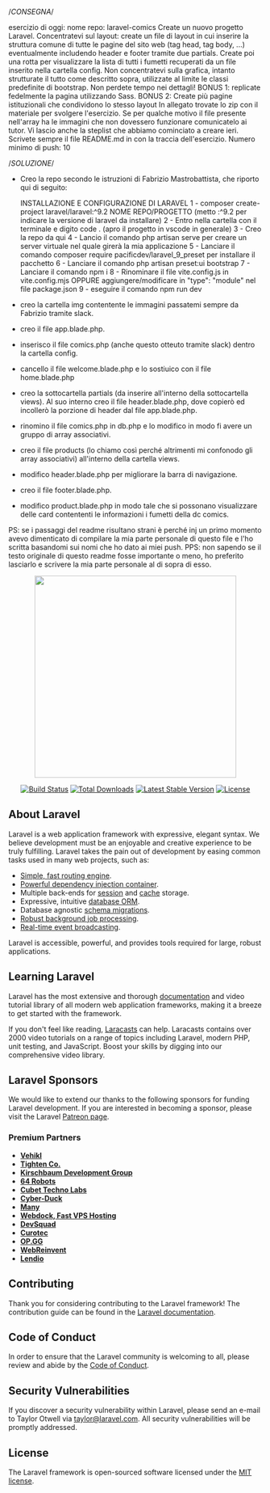 /*CONSEGNA*/

esercizio di oggi: nome repo: laravel-comics
Create un nuovo progetto Laravel.
Concentratevi sul layout: create un file di layout in cui inserire la struttura comune di tutte le pagine del sito web (tag head, tag body, ...) eventualmente includendo header e footer tramite due partials. Create poi una rotta per visualizzare la lista di tutti i fumetti recuperati da un file inserito nella cartella config. Non concentratevi sulla grafica, intanto strutturate il tutto come descritto sopra, utilizzate al limite le classi predefinite di bootstrap. Non perdete tempo nei dettagli!
BONUS 1: replicate fedelmente la pagina utilizzando Sass.
BONUS 2: Create più pagine istituzionali che condividono lo stesso layout
In allegato trovate lo zip con il materiale per svolgere l'esercizio. Se per qualche motivo il file presente nell'array ha le immagini che non dovessero funzionare comunicatelo ai tutor.
Vi lascio anche la steplist che abbiamo cominciato a creare ieri.
Scrivete sempre il file README.md in con la traccia dell'esercizio.
Numero minimo di push: 10

/*SOLUZIONE*/

- Creo la repo secondo le istruzioni di Fabrizio Mastrobattista, che riporto qui di seguito:

    INSTALLAZIONE E CONFIGURAZIONE DI LARAVEL
        1 - composer create-project laravel/laravel:^9.2 NOME REPO/PROGETTO (metto :^9.2 per indicare la versione di laravel da installare)
        2 - Entro nella cartella con il terminale e digito code . (apro il progetto in vscode in generale)
        3 - Creo la repo da qui
        4 - Lancio il comando php artisan serve per creare un server virtuale nel quale girerà la mia applicazione
        5 - Lanciare il comando composer require pacificdev/laravel_9_preset per installare il pacchetto
        6 - Lanciare il comando php artisan preset:ui bootstrap
        7 - Lanciare il comando npm i
        8 - Rinominare il file vite.config.js in vite.config.mjs OPPURE aggiungere/modificare in "type": "module" nel file package.json
        9 - eseguire il comando npm run dev

- creo la cartella img contentente le immagini passatemi sempre da Fabrizio tramite slack.
- creo il file app.blade.php.
- inserisco il file comics.php (anche questo otteuto tramite slack) dentro la cartella config.
- cancello il file welcome.blade.php e lo sostiuico con il file home.blade.php
- creo la sottocartella partials (da inserire all'interno della sottocartella views). Al suo interno creo il file header.blade.php, dove copierò ed incollerò la porzione di header dal file app.blade.php.
- rinomino il file comics.php in db.php e lo modifico in modo fi avere un gruppo di array associativi.
- creo il file products (lo chiamo così perché altrimenti mi confonodo gli array associativi) all'interno della cartella views.
- modifico header.blade.php per migliorare la barra di navigazione.
- creo il file footer.blade.php.
- modifico product.blade.php in modo tale che si possonano visualizzare delle card contententi le informazioni i fumetti della dc comics.

PS: se i passaggi del readme risultano strani è perché inj un primo momento avevo dimenticato di compilare la mia parte personale di questo file e l'ho scritta basandomi sui nomi che ho dato ai miei push.
PPS: non sapendo se il testo originale di questo readme fosse importante o meno, ho preferito lasciarlo e scrivere la mia parte personale al di sopra di esso.

<p align="center"><a href="https://laravel.com" target="_blank"><img src="https://raw.githubusercontent.com/laravel/art/master/logo-lockup/5%20SVG/2%20CMYK/1%20Full%20Color/laravel-logolockup-cmyk-red.svg" width="400"></a></p>

<p align="center">
<a href="https://travis-ci.org/laravel/framework"><img src="https://travis-ci.org/laravel/framework.svg" alt="Build Status"></a>
<a href="https://packagist.org/packages/laravel/framework"><img src="https://img.shields.io/packagist/dt/laravel/framework" alt="Total Downloads"></a>
<a href="https://packagist.org/packages/laravel/framework"><img src="https://img.shields.io/packagist/v/laravel/framework" alt="Latest Stable Version"></a>
<a href="https://packagist.org/packages/laravel/framework"><img src="https://img.shields.io/packagist/l/laravel/framework" alt="License"></a>
</p>

## About Laravel

Laravel is a web application framework with expressive, elegant syntax. We believe development must be an enjoyable and creative experience to be truly fulfilling. Laravel takes the pain out of development by easing common tasks used in many web projects, such as:

- [Simple, fast routing engine](https://laravel.com/docs/routing).
- [Powerful dependency injection container](https://laravel.com/docs/container).
- Multiple back-ends for [session](https://laravel.com/docs/session) and [cache](https://laravel.com/docs/cache) storage.
- Expressive, intuitive [database ORM](https://laravel.com/docs/eloquent).
- Database agnostic [schema migrations](https://laravel.com/docs/migrations).
- [Robust background job processing](https://laravel.com/docs/queues).
- [Real-time event broadcasting](https://laravel.com/docs/broadcasting).

Laravel is accessible, powerful, and provides tools required for large, robust applications.

## Learning Laravel

Laravel has the most extensive and thorough [documentation](https://laravel.com/docs) and video tutorial library of all modern web application frameworks, making it a breeze to get started with the framework.

If you don't feel like reading, [Laracasts](https://laracasts.com) can help. Laracasts contains over 2000 video tutorials on a range of topics including Laravel, modern PHP, unit testing, and JavaScript. Boost your skills by digging into our comprehensive video library.

## Laravel Sponsors

We would like to extend our thanks to the following sponsors for funding Laravel development. If you are interested in becoming a sponsor, please visit the Laravel [Patreon page](https://patreon.com/taylorotwell).

### Premium Partners

- **[Vehikl](https://vehikl.com/)**
- **[Tighten Co.](https://tighten.co)**
- **[Kirschbaum Development Group](https://kirschbaumdevelopment.com)**
- **[64 Robots](https://64robots.com)**
- **[Cubet Techno Labs](https://cubettech.com)**
- **[Cyber-Duck](https://cyber-duck.co.uk)**
- **[Many](https://www.many.co.uk)**
- **[Webdock, Fast VPS Hosting](https://www.webdock.io/en)**
- **[DevSquad](https://devsquad.com)**
- **[Curotec](https://www.curotec.com/services/technologies/laravel/)**
- **[OP.GG](https://op.gg)**
- **[WebReinvent](https://webreinvent.com/?utm_source=laravel&utm_medium=github&utm_campaign=patreon-sponsors)**
- **[Lendio](https://lendio.com)**

## Contributing

Thank you for considering contributing to the Laravel framework! The contribution guide can be found in the [Laravel documentation](https://laravel.com/docs/contributions).

## Code of Conduct

In order to ensure that the Laravel community is welcoming to all, please review and abide by the [Code of Conduct](https://laravel.com/docs/contributions#code-of-conduct).

## Security Vulnerabilities

If you discover a security vulnerability within Laravel, please send an e-mail to Taylor Otwell via [taylor@laravel.com](mailto:taylor@laravel.com). All security vulnerabilities will be promptly addressed.

## License

The Laravel framework is open-sourced software licensed under the [MIT license](https://opensource.org/licenses/MIT).
